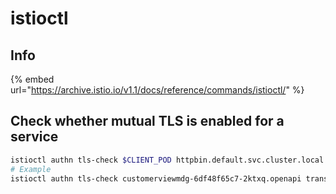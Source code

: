 # istioctl

## Info 

{% embed url="https://archive.istio.io/v1.1/docs/reference/commands/istioctl/" %}

## Check whether mutual TLS is enabled for a service

```bash
istioctl authn tls-check $CLIENT_POD httpbin.default.svc.cluster.local
# Example
istioctl authn tls-check customerviewmdg-6df48f65c7-2ktxq.openapi translator-srv.openapi.svc.cluster.local
```




